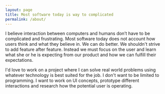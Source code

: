 ```yaml
---
layout: page
title: Most software today is way to complicated
permalink: /about/
---
```


I believe interaction between computers and humans don’t have to be complicated and frustrating. Most software today does not account how users think and what they believe in. We can do better. We shouldn't strive to add feature after feature. Instead we must focus on the user and learn what she or he is expecting from our product and how we can fulfill their expectations.

I'd love to work on a project where I can solve real world problems using whatever technology is best suited for the job. I don't want to be limited to programming. I want to work on UI concepts, prototype different interactions and research how the potential user is operating.

<!-- I started <del>iOS</del>, nay iPhone OS development back in 2007 when the first iPhone was released even before the App Store existed—a jailbreak was required. I’ve been working on mobile projects ever since. -->

